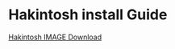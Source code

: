 # Hakintosh install Guide
<a href="https://www.cman.jp" class="button">Hakintosh IMAGE Download</a>

